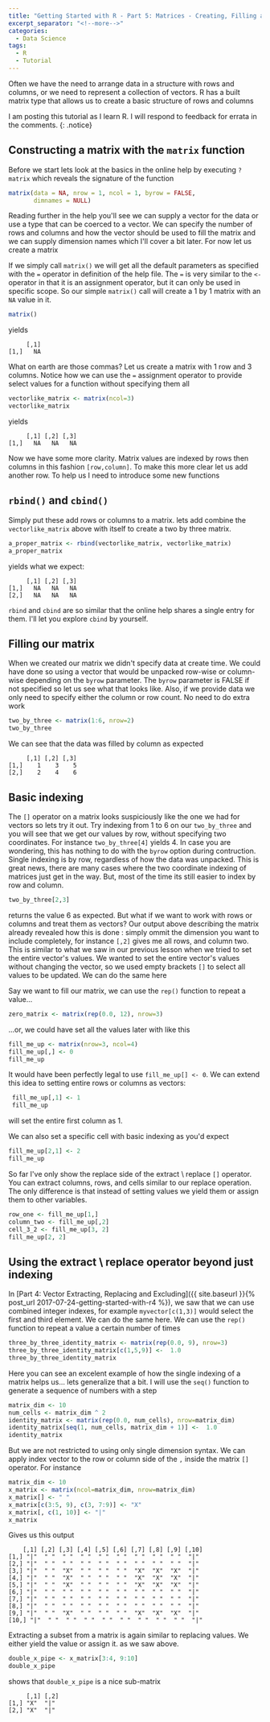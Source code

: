 ```yaml
---
title: "Getting Started with R - Part 5: Matrices - Creating, Filling and Subsetting"
excerpt_separator: "<!--more-->"
categories:
  - Data Science
tags:
  - R
  - Tutorial
---
```

Often we have the need to arrange data in a structure with rows and columns, or we need to represent a collection of vectors. R has a built matrix type that allows us to create a basic structure of rows and columns
<!--more-->


I am posting this tutorial as I learn R. I will respond to feedback for errata in the comments.
{: .notice}


## Constructing a matrix with the `matrix` function

Before we start lets look at the basics in the online help by executing `?matrix` which reveals the signature of the function
```R
matrix(data = NA, nrow = 1, ncol = 1, byrow = FALSE,
       dimnames = NULL)
```
Reading further in the help you'll see we can supply a vector for the data or use a type that can be coerced to a vector. We can specify the number of rows and columns and how the vector should be used to fill the matrix and we can supply dimension names which I'll cover a bit later. For now let us create a matrix

If we simply call `matrix()` we will get all the default parameters as specified with the `=` operator in definition of the help file. The `=` is very similar to the `<-` operator in that it is an assignment operator, but it can only be used in specific scope. So our simple `matrix()` call will create a 1 by 1 matrix with an `NA` value in it.

```R
matrix()
```
yields
```
     [,1]
[1,]   NA
```
 What on earth are those commas? Let us create a matrix with 1 row and 3 columns. Notice how we can use the `=` assignment operator to provide select values for a function without specifying them all

 ```R
vectorlike_matrix <- matrix(ncol=3)
vectorlike_matrix
```
yields
```
     [,1] [,2] [,3]
[1,]   NA   NA   NA
```

Now we have some more clarity. Matrix values are indexed by rows then columns in this fashion `[row,column]`. To make this more clear let us add another row. To help us I need to introduce some new functions

## `rbind()` and `cbind()`

Simply put these add rows or columns to a matrix. lets add combine the `vectorlike_matrix` above with itself to create a two by three matrix.

```R
a_proper_matrix <- rbind(vectorlike_matrix, vectorlike_matrix)
a_proper_matrix
```
yields what we expect:

```
     [,1] [,2] [,3]
[1,]   NA   NA   NA
[2,]   NA   NA   NA
```
`rbind` and `cbind` are so similar that the online help shares a single entry for them. I'll let you explore `cbind` by yourself.

## Filling our matrix

When we created our matrix we didn't specify data at create time. We could have done so using a vector that would be unpacked row-wise or column-wise depending on the `byrow` parameter. The `byrow` parameter is FALSE if not specified so let us see what that looks like. Also, if we provide data we only need to specify either the column or row count. No need to do extra work

```R
two_by_three <- matrix(1:6, nrow=2)
two_by_three
```

We can see that the data was filled by column as expected
```
     [,1] [,2] [,3]
[1,]    1    3    5
[2,]    2    4    6
```

## Basic indexing
 The `[]` operator on a matrix looks suspiciously like the one we had for vectors so lets try it out. Try indexing from 1 to 6 on our `two_by_three` and you will see that we get our values by row, without specifying two coordinates. For instance `two_by_three[4]` yields 4. In case you are wondering, this has nothing to do with the `byrow` option during contruction. Single indexing is by row, regardless of how the data was unpacked. This is great news, there are many cases where the two coordinate indexing of matrices just get in the way. But, most of the time its still easier to index by row and column. 

 ```R
 two_by_three[2,3]
 ```
 returns the value 6 as expected. But what if we want to work with rows or columns and treat them as vectors? Our output above describing the matrix already revealed how this is done : simply ommit the dimension you want to include completely, for instance `[,2]` gives me all rows, and column two. This is similar to what we saw in our previous lesson when we tried to set the entire vector's values. We wanted to set the entire vector's values without changing the vector, so we used empty brackets `[]` to select all values to be updated. We can do the same here

Say we want to fill our matrix, we can use the `rep()` function to repeat a value...
 ```R
 zero_matrix <- matrix(rep(0.0, 12), nrow=3) 
 ```
 ...or, we could have set all the values later with like this

 ```R
 fill_me_up <- matrix(nrow=3, ncol=4)
 fill_me_up[,] <- 0
 fill_me_up
 ```

It would have been perfectly legal to use `fill_me_up[] <- 0`. We can extend this idea to setting entire rows or columns as vectors:

```R
 fill_me_up[,1] <- 1
 fill_me_up
 ```
 will set the entire first column as 1.

 We can also set a specific cell with basic indexing as you'd expect
 ```R
 fill_me_up[2,1] <- 2
 fill_me_up
 ```

 So far I've only show the replace side of the extract \ replace `[]` operator. You can extract columns, rows, and cells similar to our replace operation. The only difference is that instead of setting values we yield them or assign them to other variables.

 ```R
 row_one <- fill_me_up[1,]
 column_two <- fill_me_up[,2]
 cell_3_2 <- fill_me_up[3, 2]
 fill_me_up[2, 2]
 ```

## Using the extract \ replace operator beyond just indexing
In [Part 4: Vector Extracting, Replacing and Excluding]({{ site.baseurl }}{% post_url 2017-07-24-getting-started-with-r4 %}), we saw that we can use combined integer indexes, for example `myvector[c(1,3)]` would select the first and third element. We can do the same here. We can use the `rep()` function to repeat a value a certain number of times


 ```R
three_by_three_identity_matrix <- matrix(rep(0.0, 9), nrow=3)
three_by_three_identity_matrix[c(1,5,9)] <-  1.0
three_by_three_identity_matrix
 ```
 Here you can see an excelent example of how the single indexing of a matrix helps us... lets generalize that a bit. I will use the `seq()` function to generate a sequence of numbers with a step

  ```R
matrix_dim <- 10  
num_cells <- matrix_dim ^ 2
identity_matrix <- matrix(rep(0.0, num_cells), nrow=matrix_dim)
identity_matrix[seq(1, num_cells, matrix_dim + 1)] <-  1.0
identity_matrix
 ```

 But we are not restricted to using only single dimension syntax. We can apply index vector to the row or column side of the `,` inside the matrix `[]` operator. For instance

 ```R
matrix_dim <- 10  
x_matrix <- matrix(ncol=matrix_dim, nrow=matrix_dim)
x_matrix[] <- " "
x_matrix[c(3:5, 9), c(3, 7:9)] <- "X"
x_matrix[, c(1, 10)] <- "|"
x_matrix
```
 Gives us this output

 ```
     [,1] [,2] [,3] [,4] [,5] [,6] [,7] [,8] [,9] [,10]
 [1,] "|"  " "  " "  " "  " "  " "  " "  " "  " "  "|"  
 [2,] "|"  " "  " "  " "  " "  " "  " "  " "  " "  "|"  
 [3,] "|"  " "  "X"  " "  " "  " "  "X"  "X"  "X"  "|"  
 [4,] "|"  " "  "X"  " "  " "  " "  "X"  "X"  "X"  "|"  
 [5,] "|"  " "  "X"  " "  " "  " "  "X"  "X"  "X"  "|"  
 [6,] "|"  " "  " "  " "  " "  " "  " "  " "  " "  "|"  
 [7,] "|"  " "  " "  " "  " "  " "  " "  " "  " "  "|"  
 [8,] "|"  " "  " "  " "  " "  " "  " "  " "  " "  "|"  
 [9,] "|"  " "  "X"  " "  " "  " "  "X"  "X"  "X"  "|"  
[10,] "|"  " "  " "  " "  " "  " "  " "  " "  " "  "|"  
 ```

 Extracting a subset from a matrix is again similar to replacing values. We either yield the value or assign it. as we saw above.

 ```R
 double_x_pipe <- x_matrix[3:4, 9:10]
 double_x_pipe
 ```
shows that `double_x_pipe` is a nice sub-matrix

```
     [,1] [,2]
[1,] "X"  "|" 
[2,] "X"  "|" 
```